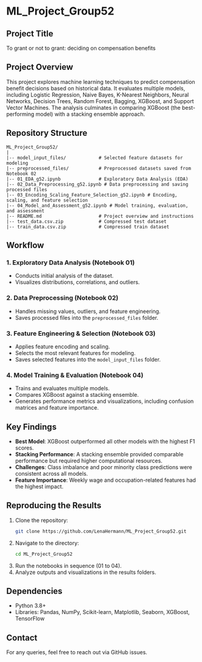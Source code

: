# ML_Project_Group52

## Project Title
To grant or not to grant: deciding on compensation benefits

## Project Overview
This project explores machine learning techniques to predict compensation benefit decisions based on historical data. It evaluates multiple models, including Logistic Regression, Naive Bayes, K-Nearest Neighbors, Neural Networks, Decision Trees, Random Forest, Bagging, XGBoost, and Support Vector Machines. The analysis culminates in comparing XGBoost (the best-performing model) with a stacking ensemble approach.

## Repository Structure
```
ML_Project_Group52/
|
|-- model_input_files/            # Selected feature datasets for modeling
|-- preprocessed_files/           # Preprocessed datasets saved from Notebook 02
|-- 01_EDA_g52.ipynb              # Exploratory Data Analysis (EDA)
|-- 02_Data_Preprocessing_g52.ipynb # Data preprocessing and saving processed files
|-- 03_Encoding_Scaling_Feature_Selection_g52.ipynb # Encoding, scaling, and feature selection
|-- 04_Model_and_Assessment_g52.ipynb # Model training, evaluation, and assessment
|-- README.md                     # Project overview and instructions
|-- test_data.csv.zip             # Compressed test dataset
|-- train_data.csv.zip            # Compressed train dataset
```

## Workflow

### 1. Exploratory Data Analysis (Notebook 01)
- Conducts initial analysis of the dataset.
- Visualizes distributions, correlations, and outliers.

### 2. Data Preprocessing (Notebook 02)
- Handles missing values, outliers, and feature engineering.
- Saves processed files into the `preprocessed_files` folder.

### 3. Feature Engineering & Selection (Notebook 03)
- Applies feature encoding and scaling.
- Selects the most relevant features for modeling.
- Saves selected features into the `model_input_files` folder.

### 4. Model Training & Evaluation (Notebook 04)
- Trains and evaluates multiple models.
- Compares XGBoost against a stacking ensemble.
- Generates performance metrics and visualizations, including confusion matrices and feature importance.

## Key Findings
- **Best Model**: XGBoost outperformed all other models with the highest F1 scores.
- **Stacking Performance**: A stacking ensemble provided comparable performance but required higher computational resources.
- **Challenges**: Class imbalance and poor minority class predictions were consistent across all models.
- **Feature Importance**: Weekly wage and occupation-related features had the highest impact.

## Reproducing the Results
1. Clone the repository:
   ```bash
   git clone https://github.com/LenaHermann/ML_Project_Group52.git
   ```
2. Navigate to the directory:
   ```bash
   cd ML_Project_Group52
   ```
3. Run the notebooks in sequence (01 to 04).
4. Analyze outputs and visualizations in the results folders.

## Dependencies
- Python 3.8+
- Libraries: Pandas, NumPy, Scikit-learn, Matplotlib, Seaborn, XGBoost, TensorFlow

## Contact
For any queries, feel free to reach out via GitHub issues.


